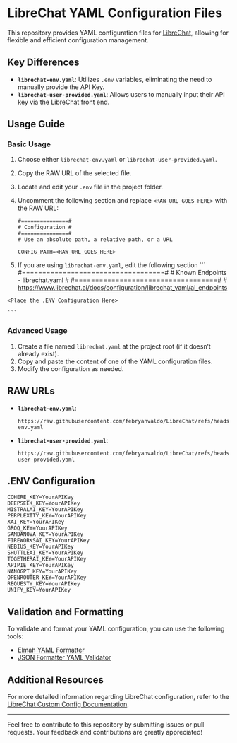 # LibreChat YAML Configuration Files

This repository provides YAML configuration files for [LibreChat](https://www.librechat.ai/), allowing for flexible and efficient configuration management.

## Key Differences

- **`librechat-env.yaml`**: Utilizes `.env` variables, eliminating the need to manually provide the API Key.
- **`librechat-user-provided.yaml`**: Allows users to manually input their API key via the LibreChat front end.

## Usage Guide

### Basic Usage

1. Choose either `librechat-env.yaml` or `librechat-user-provided.yaml`.
2. Copy the RAW URL of the selected file.
3. Locate and edit your `.env` file in the project folder.
4. Uncomment the following section and replace `<RAW_URL_GOES_HERE>` with the RAW URL:

    ```plaintext
    #===============#
    # Configuration #
    #===============#
    # Use an absolute path, a relative path, or a URL

    CONFIG_PATH=<RAW_URL_GOES_HERE>
    ```
  
  5. If you are using `librechat-env.yaml`, edit the following section
    ```
    #===================================#
    # Known Endpoints - librechat.yaml  #
    #===================================#
    # https://www.librechat.ai/docs/configuration/librechat_yaml/ai_endpoints

    <Place the .ENV Configuration Here>

    ```

### Advanced Usage

1. Create a file named `librechat.yaml` at the project root (if it doesn’t already exist).
2. Copy and paste the content of one of the YAML configuration files.
3. Modify the configuration as needed.

## RAW URLs

- **`librechat-env.yaml`**:
  ```plaintext
  https://raw.githubusercontent.com/febryanvaldo/LibreChat/refs/heads/main/librechat-env.yaml
  ```

- **`librechat-user-provided.yaml`**:
  ```plaintext
  https://raw.githubusercontent.com/febryanvaldo/LibreChat/refs/heads/main/librechat-user-provided.yaml
  ```

## .ENV Configuration
  ```
  COHERE_KEY=YourAPIKey
  DEEPSEEK_KEY=YourAPIKey
  MISTRALAI_KEY=YourAPIKey
  PERPLEXITY_KEY=YourAPIKey
  XAI_KEY=YourAPIKey
  GROQ_KEY=YourAPIKey
  SAMBANOVA_KEY=YourAPIKey
  FIREWORKSAI_KEY=YourAPIKey
  NEBIUS_KEY=YourAPIKey
  SHUTTLEAI_KEY=YourAPIKey
  TOGETHERAI_KEY=YourAPIKey
  APIPIE_KEY=YourAPIKey
  NANOGPT_KEY=YourAPIKey
  OPENROUTER_KEY=YourAPIKey
  REQUESTY_KEY=YourAPIKey
  UNIFY_KEY=YourAPIKey
  ```

## Validation and Formatting

To validate and format your YAML configuration, you can use the following tools:

- [Elmah YAML Formatter](https://elmah.io/tools/yaml-formatter/)
- [JSON Formatter YAML Validator](https://jsonformatter.org/yaml-validator)

## Additional Resources

For more detailed information regarding LibreChat configuration, refer to the [LibreChat Custom Config Documentation](https://www.librechat.ai/docs/configuration).

---

Feel free to contribute to this repository by submitting issues or pull requests. Your feedback and contributions are greatly appreciated!
